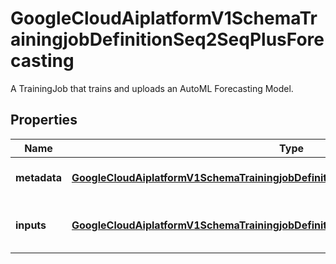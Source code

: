 

# GoogleCloudAiplatformV1SchemaTrainingjobDefinitionSeq2SeqPlusForecasting

A TrainingJob that trains and uploads an AutoML Forecasting Model.

## Properties

| Name | Type | Description | Notes |
|------------ | ------------- | ------------- | -------------|
|**metadata** | [**GoogleCloudAiplatformV1SchemaTrainingjobDefinitionSeq2SeqPlusForecastingMetadata**](GoogleCloudAiplatformV1SchemaTrainingjobDefinitionSeq2SeqPlusForecastingMetadata.md) | The metadata information. |  [optional] |
|**inputs** | [**GoogleCloudAiplatformV1SchemaTrainingjobDefinitionSeq2SeqPlusForecastingInputs**](GoogleCloudAiplatformV1SchemaTrainingjobDefinitionSeq2SeqPlusForecastingInputs.md) | The input parameters of this TrainingJob. |  [optional] |



